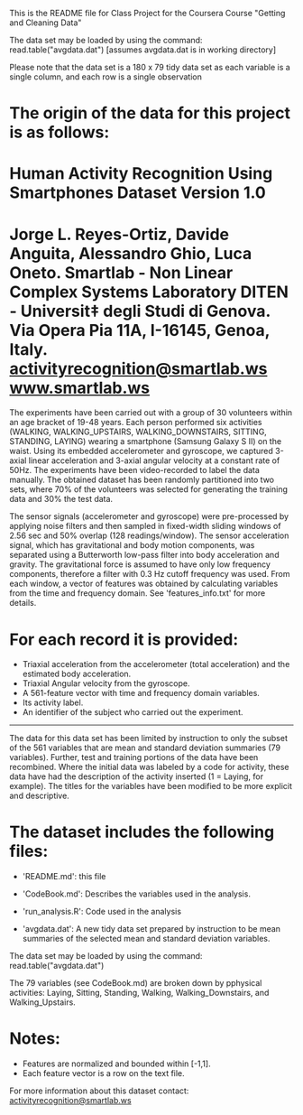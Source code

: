 
This is the README file for Class Project for the Coursera Course "Getting and Cleaning Data"

The data set may be loaded by using the command:
read.table("avgdata.dat")  [assumes avgdata.dat is in working directory]

Please note that the data set is a 180 x 79 tidy data set as each variable is a single column, and each row is a single observation 

The origin of the data for this project is as follows:
==================================================================
Human Activity Recognition Using Smartphones Dataset
Version 1.0
==================================================================
Jorge L. Reyes-Ortiz, Davide Anguita, Alessandro Ghio, Luca Oneto.
Smartlab - Non Linear Complex Systems Laboratory
DITEN - Universit‡ degli Studi di Genova.
Via Opera Pia 11A, I-16145, Genoa, Italy.
activityrecognition@smartlab.ws
www.smartlab.ws
==================================================================

The experiments have been carried out with a group of 30 volunteers within an age bracket of 19-48 years. Each person performed six activities (WALKING, WALKING_UPSTAIRS, WALKING_DOWNSTAIRS, SITTING, STANDING, LAYING) wearing a smartphone (Samsung Galaxy S II) on the waist. Using its embedded accelerometer and gyroscope, we captured 3-axial linear acceleration and 3-axial angular velocity at a constant rate of 50Hz. The experiments have been video-recorded to label the data manually. The obtained dataset has been randomly partitioned into two sets, where 70% of the volunteers was selected for generating the training data and 30% the test data. 

The sensor signals (accelerometer and gyroscope) were pre-processed by applying noise filters and then sampled in fixed-width sliding windows of 2.56 sec and 50% overlap (128 readings/window). The sensor acceleration signal, which has gravitational and body motion components, was separated using a Butterworth low-pass filter into body acceleration and gravity. The gravitational force is assumed to have only low frequency components, therefore a filter with 0.3 Hz cutoff frequency was used. From each window, a vector of features was obtained by calculating variables from the time and frequency domain. See 'features_info.txt' for more details. 

For each record it is provided:
======================================

- Triaxial acceleration from the accelerometer (total acceleration) and the estimated body acceleration.
- Triaxial Angular velocity from the gyroscope. 
- A 561-feature vector with time and frequency domain variables. 
- Its activity label. 
- An identifier of the subject who carried out the experiment.

*****************************************************
The data for this data set has been limited by instruction to only the subset of the 561 variables that are mean and standard deviation summaries (79 variables). Further, test and training portions of the data have been recombined. Where the initial data was labeled by a code for activity, these data have had the description of the activity inserted (1 = Laying, for example). The titles for the variables have been modified to be more explicit and descriptive. 

The dataset includes the following files:
=========================================

- 'README.md': this file

- 'CodeBook.md': Describes the variables used in the analysis.

- 'run_analysis.R': Code used in the analysis

- 'avgdata.dat': A new tidy data set prepared by instruction to be mean summaries of the selected mean and standard deviation variables.

The data set may be loaded by using the command:
read.table("avgdata.dat")

The 79 variables (see CodeBook.md) are broken down by pphysical activities: Laying, Sitting, Standing, Walking, Walking_Downstairs, and Walking_Upstairs.



Notes: 
======
- Features are normalized and bounded within [-1,1].
- Each feature vector is a row on the text file.

For more information about this dataset contact: activityrecognition@smartlab.ws


